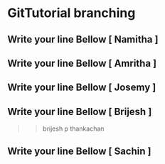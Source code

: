 # GitTutorial branching


## Write your line Bellow [ Namitha ]
## Write your line Bellow [ Amritha ]
## Write your line Bellow [ Josemy ]
## Write your line Bellow [ Brijesh ]

>>
>> brijesh p thankachan 
>>>
## Write your line Bellow [ Sachin ]
